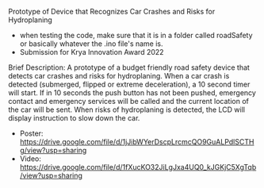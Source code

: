 Prototype of Device that Recognizes Car Crashes and Risks for Hydroplaning

- when testing the code, make sure that it is in a folder called roadSafety or basically whatever the .ino file's name is.
- Submission for Krya Innovation Award 2022

Brief Description: A prototype of a budget friendly road safety device that detects car crashes and risks for hydroplaning. When a car crash is detected (submerged, flipped or extreme deceleration), a 10 second timer will start. If in 10 seconds the push button has not been pushed, emergency contact and emergency services will be called and the current location of the car will be sent. When risks of hydroplaning is detected, the LCD will display instruction to slow down the car.

- Poster: https://drive.google.com/file/d/1jJibWYerDscpLrcmcQO9GuALPdlSCTHg/view?usp=sharing
- Video: https://drive.google.com/file/d/1fXucKO32JiLgJxa4UQ0_kJGKjC5XgTqb/view?usp=sharing
